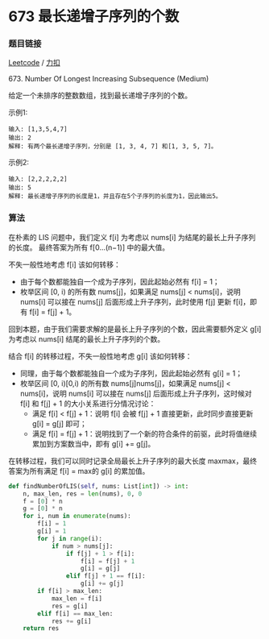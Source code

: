 # 673 最长递增子序列的个数

### 题目链接

[Leetcode](https://leetcode.com/problems/number-of-longest-increasing-subsequence/) / [力扣](https://leetcode-cn.com/problems/number-of-longest-increasing-subsequence/)

673\. Number Of Longest Increasing Subsequence (Medium)

给定一个未排序的整数数组，找到最长递增子序列的个数。

示例1:

```
输入: [1,3,5,4,7]
输出: 2
解释: 有两个最长递增子序列，分别是 [1, 3, 4, 7] 和[1, 3, 5, 7]。
```

示例2:

```
输入: [2,2,2,2,2]
输出: 5
解释: 最长递增子序列的长度是1，并且存在5个子序列的长度为1，因此输出5。
```

### 算法

在朴素的 LIS 问题中，我们定义 f[i] 为考虑以 nums[i] 为结尾的最长上升子序列的长度。 最终答案为所有 f[0...(n−1)] 中的最大值。

不失一般性地考虑 f[i] 该如何转移：

* 由于每个数都能独自一个成为子序列，因此起始必然有 f[i] = 1；
* 枚举区间 [0, i) 的所有数 nums[j]，如果满足 nums[j] < nums[i]，说明 nums[i] 可以接在 nums[j] 后面形成上升子序列，此时使用 f[j] 更新 f[i]，即有 f[i] = f[j] + 1。

回到本题，由于我们需要求解的是最长上升子序列的个数，因此需要额外定义 g[i] 为考虑以 nums[i] 结尾的最长上升子序列的个数。

结合 f[i] 的转移过程，不失一般性地考虑 g[i] 该如何转移：

* 同理，由于每个数都能独自一个成为子序列，因此起始必然有 g[i] = 1；
* 枚举区间 [0, i)[0,i) 的所有数 nums[j]nums[j]，如果满足 nums[j] < nums[i]，说明 nums[i] 可以接在 nums[j] 后面形成上升子序列，这时候对 f[i] 和 f[j] + 1 的大小关系进行分情况讨论：
    * 满足 f[i] < f[j] + 1：说明 f[i] 会被 f[j] + 1 直接更新，此时同步直接更新 g[i] = g[j] 即可；
    * 满足 f[i] = f[j] + 1：说明找到了一个新的符合条件的前驱，此时将值继续累加到方案数当中，即有 g[i] += g[j]。

在转移过程，我们可以同时记录全局最长上升子序列的最大长度 maxmax，最终答案为所有满足 f[i] = max的 g[i] 的累加值。

```python
def findNumberOfLIS(self, nums: List[int]) -> int:
    n, max_len, res = len(nums), 0, 0
    f = [0] * n 
    g = [0] * n 
    for i, num in enumerate(nums):
        f[i] = 1
        g[i] = 1
        for j in range(i):
            if num > nums[j]:
                if f[j] + 1 > f[i]:
                    f[i] = f[j] + 1
                    g[i] = g[j]
                elif f[j] + 1 == f[i]:
                    g[i] += g[j]
        if f[i] > max_len:
            max_len = f[i]
            res = g[i]
        elif f[i] == max_len:
            res += g[i]
    return res
```
